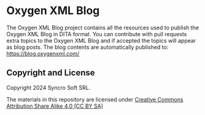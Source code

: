 # Oxygen XML Blog 

The Oxygen XML Blog project contains all the resources used to publish the Oxygen 
XML Blog in DITA format.
You can contribute with pull requests extra topics to the Oxygen XML Blog and if accepted
the topics will appear as blog posts.
The blog contents are automatically published to: https://blog.oxygenxml.com/

Copyright and License
--------------------
Copyright 2024 Syncro Soft SRL.

The materials in this repository are licensed under [Creative Commons Attribution Share Alike 4.0 (CC BY SA)](https://creativecommons.org/licenses/by-sa/4.0/legalcode)
